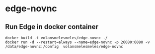 # edge-novnc
## Run Edge in docker container
```
docker build -t volansmelesmeles/edge-novnc ./
docker run -d --restart=always --name=edge-novnc -p 26080:6080 -v /data/edge-novnc:/config  volansmelesmeles/edge-novnc
```
